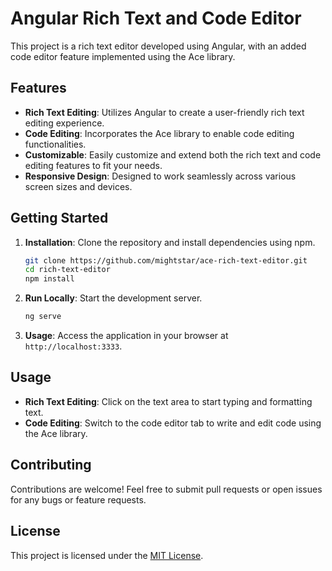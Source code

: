 # Angular Rich Text and Code Editor

This project is a rich text editor developed using Angular, with an added code editor feature implemented using the Ace library.

## Features

- **Rich Text Editing**: Utilizes Angular to create a user-friendly rich text editing experience.
- **Code Editing**: Incorporates the Ace library to enable code editing functionalities.
- **Customizable**: Easily customize and extend both the rich text and code editing features to fit your needs.
- **Responsive Design**: Designed to work seamlessly across various screen sizes and devices.

## Getting Started

1. **Installation**: Clone the repository and install dependencies using npm.

    ```bash
    git clone https://github.com/mightstar/ace-rich-text-editor.git
    cd rich-text-editor
    npm install
    ```

2. **Run Locally**: Start the development server.

    ```bash
    ng serve
    ```

3. **Usage**: Access the application in your browser at `http://localhost:3333`.

## Usage

- **Rich Text Editing**: Click on the text area to start typing and formatting text.
- **Code Editing**: Switch to the code editor tab to write and edit code using the Ace library.

## Contributing

Contributions are welcome! Feel free to submit pull requests or open issues for any bugs or feature requests.

## License

This project is licensed under the [MIT License](LICENSE).
